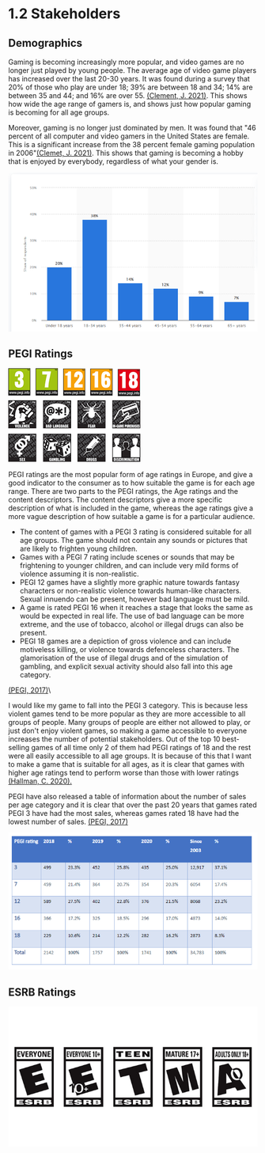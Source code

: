 # 1.2 Stakeholders

## Demographics

Gaming is becoming increasingly more popular, and video games are no longer just played by young people. The average age of video game players has increased over the last 20-30 years.  It was found during a survey that 20% of those who play are under 18; 39% are between 18 and 34; 14% are between 35 and 44; and 16% are over 55. [(Clement, J. 2021)](../reference-list.md). This shows how wide the age range of gamers is, and shows just how popular gaming is becoming for all age groups.

Moreover, gaming is no longer just dominated by men. It was found that "46 percent of all computer and video gamers in the United States are female. This is a significant increase from the 38 percent female gaming population in 2006"[(Clemet, J. 2021)](../reference-list.md). This shows that gaming is becoming a hobby that is enjoyed by everybody, regardless of what your gender is.

![](<../.gitbook/assets/image (2) (1) (1).png>)

## PEGI Ratings

![](<../.gitbook/assets/image (1).png>)

PEGI ratings are the most popular form of age ratings in Europe, and give a good indicator to the consumer as to how suitable the game is for each age range. There are two parts to the PEGI ratings, the Age ratings and the content descriptors. The content descriptors give a more specific description of what is included in the game, whereas the age ratings give a more vague description of how suitable a game is for a particular audience.

* The content of games with a PEGI 3 rating is considered suitable for all age groups. The game should not contain any sounds or pictures that are likely to frighten young children.
* Games with a PEGI 7 rating include scenes or sounds that may be frightening to younger children, and can include very mild forms of violence assuming it is non-realistic.
* PEGI 12 games have a slightly more graphic nature towards fantasy characters or non-realistic violence towards human-like characters. Sexual innuendo can be present, however bad language must be mild.
* A game is rated PEGI 16 when it reaches a stage that looks the same as would be expected in real life. The use of bad language can be more extreme, and the use of tobacco, alcohol or illegal drugs can also be present.
* PEGI 18 games are a depiction of gross violence and can include motiveless killing, or violence towards defenceless characters. The glamorisation of the use of illegal drugs and of the simulation of gambling, and explicit sexual activity should also fall into this age category.

[(PEGI, 2017)](../reference-list.md)\


I would like my game to fall into the PEGI 3 category. This is because less violent games tend to be more popular as they are more accessible to all groups of people. Many groups of people are either not allowed to play, or just don't enjoy violent games, so making a game accessible to everyone increases the number of potential stakeholders. Out of the top 10 best-selling games of all time only 2 of them had PEGI ratings of 18 and the rest were all easily accessible to all age groups. It is because of this that I want to make a game that is suitable for all ages, as it is clear that games with higher age ratings tend to perform worse than those with lower ratings[ (Hallman, C. 2020).](../reference-list.md)

PEGI have also released a table of information about the number of sales per age category and it is clear that over the past 20 years that games rated PEGI 3 have had the most sales, whereas games rated 18 have had the lowest number of sales. [(PEGI, 2017)](../reference-list.md)

![](<../.gitbook/assets/image (3) (1) (1).png>)

## ESRB Ratings

![](<../.gitbook/assets/image (1) (1) (1).png>)

